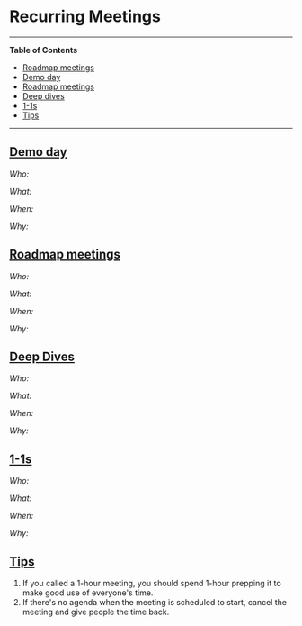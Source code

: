 # Recurring Meetings

---

**Table of Contents**

* [Roadmap meetings](#roadmap-meetings)
* [Demo day](#demo-day)
* [Roadmap meetings](#roadmap-meetings)
* [Deep dives](#deep-dives)
* [1-1s](#1-1s)
* [Tips](#tips)

---


## [Demo day](#demo-day)

*Who:*

*What:*

*When:*

*Why:*


## [Roadmap meetings](#roadmap-meetings)

*Who:*

*What:*

*When:*

*Why:*



## [Deep Dives](#deep-dives)

*Who:*

*What:*

*When:*

*Why:*


## [1-1s](#1-1s)

*Who:*

*What:*

*When:*

*Why:*


## [Tips](#tips)

1. If you called a 1-hour meeting, you should spend 1-hour prepping it to make good use of everyone's time.
2. If there's no agenda when the meeting is scheduled to start, cancel the meeting and give people the time back.

